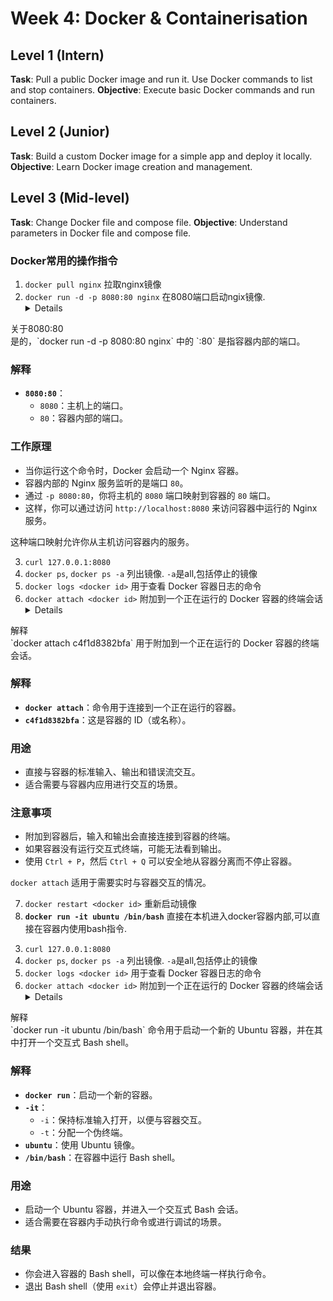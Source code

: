 # Week 4: Docker & Containerisation

## Level 1 (Intern)
**Task**: Pull a public Docker image and run it. Use Docker commands to list and stop containers.
**Objective**: Execute basic Docker commands and run containers.

## Level 2 (Junior)
**Task**: Build a custom Docker image for a simple app and deploy it locally.
**Objective**: Learn Docker image creation and management.

## Level 3 (Mid-level)
**Task**: Change Docker file and compose file.
**Objective**: Understand parameters in Docker file and compose file.


### Docker常用的操作指令
1. `docker pull nginx` 拉取nginx镜像
2. `docker run -d -p 8080:80 nginx` 在8080端口启动ngix镜像.
   <details>

  <summary> 关于8080:80</summary>
是的，`docker run -d -p 8080:80 nginx` 中的 `:80` 是指容器内部的端口。

### 解释

- **`8080:80`**：
  - `8080`：主机上的端口。
  - `80`：容器内部的端口。

### 工作原理

- 当你运行这个命令时，Docker 会启动一个 Nginx 容器。
- 容器内部的 Nginx 服务监听的是端口 `80`。
- 通过 `-p 8080:80`，你将主机的 `8080` 端口映射到容器的 `80` 端口。
- 这样，你可以通过访问 `http://localhost:8080` 来访问容器中运行的 Nginx 服务。

这种端口映射允许你从主机访问容器内的服务。
</details>

3. `curl 127.0.0.1:8080`
4. `docker ps`, `docker ps -a` 列出镜像. `-a`是all,包括停止的镜像
5. `docker logs <docker id>` 用于查看 Docker 容器日志的命令
6. `docker attach <docker id>` 附加到一个正在运行的 Docker 容器的终端会话
      <details>

  <summary>解释</summary>
`docker attach c4f1d8382bfa` 用于附加到一个正在运行的 Docker 容器的终端会话。

### 解释

- **`docker attach`**：命令用于连接到一个正在运行的容器。
- **`c4f1d8382bfa`**：这是容器的 ID（或名称）。

### 用途

- 直接与容器的标准输入、输出和错误流交互。
- 适合需要与容器内应用进行交互的场景。

### 注意事项

- 附加到容器后，输入和输出会直接连接到容器的终端。
- 如果容器没有运行交互式终端，可能无法看到输出。
- 使用 `Ctrl + P`，然后 `Ctrl + Q` 可以安全地从容器分离而不停止容器。

`docker attach` 适用于需要实时与容器交互的情况。
</details>

7. `docker restart <docker id>` 重新启动镜像
8. **`docker run -it ubuntu /bin/bash`** 直接在本机进入docker容器内部,可以直接在容器内使用bash指令.
</details>

3. `curl 127.0.0.1:8080`
4. `docker ps`, `docker ps -a` 列出镜像. `-a`是all,包括停止的镜像
5. `docker logs <docker id>` 用于查看 Docker 容器日志的命令
6. `docker attach <docker id>` 附加到一个正在运行的 Docker 容器的终端会话
      <details>

  <summary>解释</summary>
`docker run -it ubuntu /bin/bash` 命令用于启动一个新的 Ubuntu 容器，并在其中打开一个交互式 Bash shell。

### 解释

- **`docker run`**：启动一个新的容器。
- **`-it`**：
  - `-i`：保持标准输入打开，以便与容器交互。
  - `-t`：分配一个伪终端。
- **`ubuntu`**：使用 Ubuntu 镜像。
- **`/bin/bash`**：在容器中运行 Bash shell。

### 用途

- 启动一个 Ubuntu 容器，并进入一个交互式 Bash 会话。
- 适合需要在容器内手动执行命令或进行调试的场景。

### 结果

- 你会进入容器的 Bash shell，可以像在本地终端一样执行命令。
- 退出 Bash shell（使用 `exit`）会停止并退出容器。
</details>
